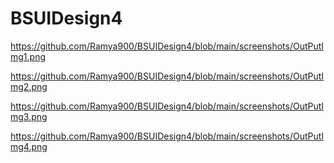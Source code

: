# BSUIDesign4

https://github.com/Ramya900/BSUIDesign4/blob/main/screenshots/OutPutImg1.png

https://github.com/Ramya900/BSUIDesign4/blob/main/screenshots/OutPutImg2.png

https://github.com/Ramya900/BSUIDesign4/blob/main/screenshots/OutPutImg3.png

https://github.com/Ramya900/BSUIDesign4/blob/main/screenshots/OutPutImg4.png
